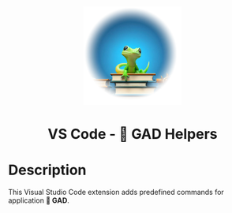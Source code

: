 <p align="center">
  <img src="https://github.com/jaktestowac/vscode-gad-helpers/blob/main/media/gad-front-banner.png?raw=true" width="200px" alt="GAD application Logo">
</p>

<h1 align="center">VS Code - 🐍 GAD Helpers</h1>

# Description

This Visual Studio Code extension adds predefined commands for application **🐍 GAD**.
